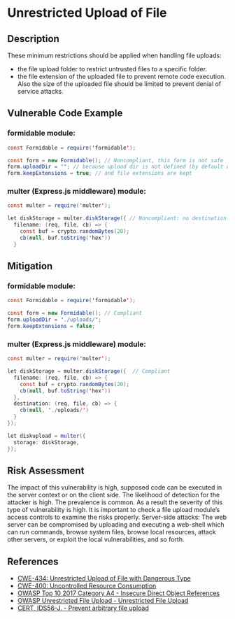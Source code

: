 # Unrestricted Upload of File

## Description
These minimum restrictions should be applied when handling file uploads:

* the file upload folder to restrict untrusted files to a specific folder.
* the file extension of the uploaded file to prevent remote code execution.
Also the size of the uploaded file should be limited to prevent denial of service attacks. 

## Vulnerable Code Example
### formidable module:

```java
const Formidable = require('formidable');

const form = new Formidable(); // Noncompliant, this form is not safe
form.uploadDir = ""; // because upload dir is not defined (by default os temp dir: /var/tmp or /tmp)
form.keepExtensions = true; // and file extensions are kept
```
### multer (Express.js middleware) module:

```java
const multer = require('multer');

let diskStorage = multer.diskStorage({ // Noncompliant: no destination specified
  filename: (req, file, cb) => {
    const buf = crypto.randomBytes(20);
    cb(null, buf.toString('hex'))
  }
```

## Mitigation
### formidable module:

```java
const Formidable = require('formidable');

const form = new Formidable(); // Compliant
form.uploadDir = "./uploads/";
form.keepExtensions = false;
```
### multer (Express.js middleware) module:

```java
const multer = require('multer');

let diskStorage = multer.diskStorage({  // Compliant
  filename: (req, file, cb) => {
    const buf = crypto.randomBytes(20);
    cb(null, buf.toString('hex'))
  },
  destination: (req, file, cb) => {
    cb(null, './uploads/')
  }
});

let diskupload = multer({
  storage: diskStorage,
});
```


## Risk Assessment
The impact of this vulnerability is high, supposed code can be executed in the server context or on the client side. The likelihood of detection for the attacker is high. The prevalence is common. As a result the severity of this type of vulnerability is high.
It is important to check a file upload module’s access controls to examine the risks properly.
Server-side attacks: The web server can be compromised by uploading and executing a web-shell which can run commands, browse system files, browse local resources, attack other servers, or exploit the local vulnerabilities, and so forth.


## References
* [CWE-434: Unrestricted Upload of File with Dangerous Type]
* [CWE-400: Uncontrolled Resource Consumption]
* [OWASP Top 10 2017 Category A4 - Insecure Direct Object References]
* [OWASP Unrestricted File Upload - Unrestricted File Upload]
* [CERT, IDS56-J. - Prevent arbitrary file upload]

[CWE-434: Unrestricted Upload of File with Dangerous Type]:https://cwe.mitre.org/data/definitions/434
[CWE-400: Uncontrolled Resource Consumption]:https://cwe.mitre.org/data/definitions/400.html
[OWASP Top 10 2017 Category A4 - Insecure Direct Object References]:https://owasp.org/www-project-top-ten/
[OWASP Unrestricted File Upload - Unrestricted File Upload]:https://owasp.org/www-community/vulnerabilities/Unrestricted_File_Upload
[CERT, IDS56-J. - Prevent arbitrary file upload]:https://wiki.sei.cmu.edu/confluence/display/java/IDS56-J.+Prevent+arbitrary+file+upload
